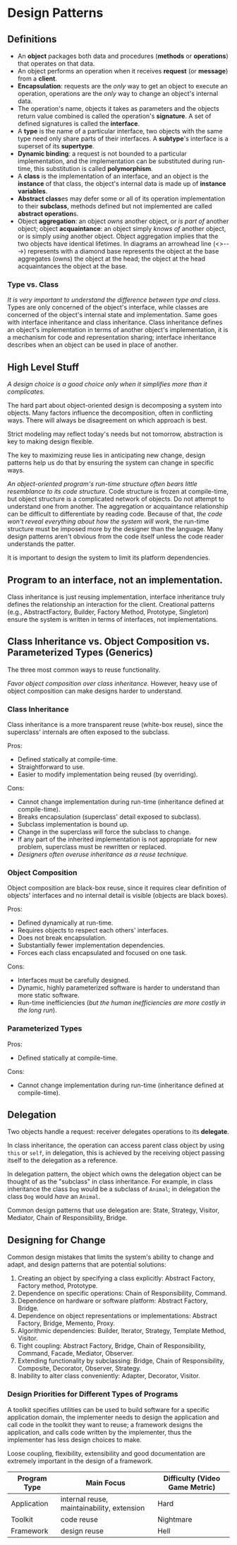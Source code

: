 # Design Patterns

## Definitions

- An **object** packages both data and procedures (**methods** or **operations**) that operates on that data.
- An object performs an operation when it receives **request** (or **message**) from a **client**.
- **Encapsulation**: requests are the *only* way to get an object to execute an operation, operations are the *only* way to change an object's internal data.
- The operation's name, objects it takes as parameters and the objects return value combined is called the operation's **signature**. A set of defined signatures is called the **interface**.
- A **type** is the name of a particular interface, two objects with the same type need only share parts of their interfaces. A **subtype**'s interface is a superset of its **supertype**.
- **Dynamic binding**: a request is not bounded to a particular implementation, and the implementation can be substituted during run-time, this substitution is called **polymorphism**.
- A **class** is the implementation of an interface, and an object is the **instance** of that class, the object's internal data is made up of **instance variables**.
- **Abstract class**es may defer some or all of its operation implementation to their **subclass**, methods defined but not implemented are called **abstract operation**s.
- Object **aggregation**: an object *owns* another object, or *is part of* another object; object **acquaintance**: an object simply *knows of* another object, or is simply *using* another object. Object aggregation implies that the two objects have identical lifetimes. In diagrams an arrowhead line (<>--->) represents with a diamond base represents the object at the base aggregates (owns) the object at the head; the object at the head acquaintances the object at the base.

### Type vs. Class

*It is very important to understand the difference between type and class*. Types are only concerned of the object's interface, while classes are concerned of the object's internal state and implementation. Same goes with interface inheritance and class inheritance. Class inheritance defines an object's implementation in terms of another object's implementation, it is a mechanism for code and representation sharing; interface inheritance describes when an object can be used in place of another.

## High Level Stuff

*A design choice is a good choice only when it simplifies more than it complicates.*

The hard part about object-oriented design is decomposing a system into objects. Many factors influence the decomposition, often in conflicting ways. There will always be disagreement on which approach is best.

Strict modeling may reflect today's needs but not tomorrow, abstraction is key to making design flexible.

The key to maximizing reuse lies in anticipating new change, design patterns help us do that by ensuring the system can change in specific ways.

*An object-oriented program's run-time structure often bears little resemblance to its code structure.* Code structure is frozen at compile-time, but object structure is a complicated network of objects. Do not attempt to understand one from another. The aggregation or acquaintance relationship can be difficult to differentiate by reading code. Because of that, *the code won't reveal everything about how the system will work*, the run-time structure must be imposed more by the designer than the language. Many design patterns aren't obvious from the code itself unless the code reader understands the patter.

It is important to design the system to limit its platform dependencies.

## Program to an interface, not an implementation.

Class inheritance is just reusing implementation, interface inheritance truly defines the relationship an interaction for the client. Creational patterns (e.g., AbstractFactory, Builder, Factory Method, Prototype, Singleton) ensure the system is written in terms of interfaces, not implementations.

## Class Inheritance vs. Object Composition vs. Parameterized Types (Generics)

The three most common ways to reuse functionality.

*Favor object composition over class inheritance.* However, heavy use of object composition can make designs harder to understand.

### Class Inheritance

Class inheritance is a more transparent reuse (white-box reuse), since the superclass' internals are often exposed to the subclass.

Pros:

- Defined statically at compile-time.
- Straightforward to use.
- Easier to modify implementation being reused (by overriding).

Cons:

- Cannot change implementation during run-time (inheritance defined at compile-time).
- Breaks encapsulation (superclass' detail exposed to subclass).
- Subclass implementation is bound up.
- Change in the superclass will force the subclass to change.
- If any part of the inherited implementation is not appropriate for new problem, superclass must be rewritten or replaced.
- *Designers often overuse inheritance as a reuse technique.*

### Object Composition

Object composition are black-box reuse, since it requires clear definition of objects' interfaces and no internal detail is visible (objects are black boxes).

Pros:

- Defined dynamically at run-time.
- Requires objects to respect each others' interfaces.
- Does not break encapsulation.
- Substantially fewer implementation dependencies.
- Forces each class encapsulated and focused on one task.

Cons:

- Interfaces must be carefully designed.
- Dynamic, highly parameterized software is harder to understand than more static software.
- Run-time inefficiencies (*but the human inefficiencies are more costly in the long run*).

### Parameterized Types

Pros:

- Defined statically at compile-time.

Cons:

- Cannot change implementation during run-time (inheritance defined at compile-time).

## Delegation

Two objects handle a request: receiver delegates operations to its **delegate**.

In class inheritance, the operation can access parent class object by using `this` or `self`, in delegation, this is achieved by the receiving object passing itself to the delegation as a reference.

In delegation pattern, the object which owns the delegation object can be thought of as the "subclass" in class inheritance. For example, in class inheritance the class `Dog` would be a subclass of `Animal`; in delegation the class `Dog` would *have* an `Animal`.

Common design patterns that use delegation are: State, Strategy, Visitor, Mediator, Chain of Responsibility, Bridge.

## Designing for Change

Common design mistakes that limits the system's ability to change and adapt, and design patterns that are potential solutions:

1. Creating an object by specifying a class explicitly: Abstract Factory, Factory method, Prototype.
2. Dependence on specific operations: Chain of Responsibility, Command.
3. Dependence on hardware or software platform: Abstract Factory, Bridge.
4. Dependence on object representations or implementations: Abstract Factory, Bridge, Memento, Proxy.
5. Algorithmic dependencies: Builder, Iterator, Strategy, Template Method, Visitor.
6. Tight coupling: Abstract Factory, Bridge, Chain of Responsibility, Command, Facade, Mediator, Observer.
7. Extending functionality by subclassing: Bridge, Chain of Responsibility, Composite, Decorator, Observer, Strategy.
8. Inability to alter class conveniently: Adapter, Decorator, Visitor.

### Design Priorities for Different Types of Programs

A toolkit specifies utilities can be used to build software for a specific application domain, the implementer needs to design the application and call code in the toolkit they want to reuse; a framework designs the application, and calls code written by the implementer, thus the implementer has less design choices to make.

Loose coupling, flexibility, extensibility and good documentation are extremely important in the design of a framework.

| Program Type | Main Focus | Difficulty (Video Game Metric) |
| - | - | - |
| Application | internal reuse, maintainability, extension | Hard |
| Toolkit | code reuse | Nightmare |
| Framework | design reuse | Hell |
